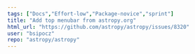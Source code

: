 ```yaml
---
tags: ["Docs","Effort-low","Package-novice","sprint"]
title: "Add top menubar from astropy.org"
html_url: "https://github.com/astropy/astropy/issues/8320"
user: "bsipocz"
repo: "astropy/astropy"
---
```


